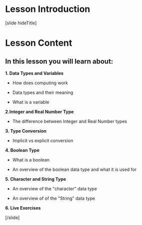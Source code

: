 # Lesson Introduction

[slide hideTitle]

# Lesson Content

## In this lesson you will learn about:

**1. Data Types and Variables**

- How does computing work

- Data types and their meaning

- What is a variable

**2.Integer and Real Number Type**

- The difference between Integer and Real Number types

**3. Type Conversion**

- Implicit vs explicit conversion

**4. Boolean Type**

- What is a boolean

- An overview of the boolean data type and what it is used for

**5. Character and String Type**

- An overview of the "character" data type

- An overview of of the "String" data type

**6. Live Exercises**

[/slide]
